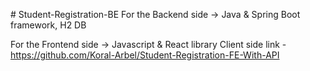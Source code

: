 
#   S t u d e n t - R e g i s t r a t i o n - B E 
For the Backend side → Java & Spring Boot framework, H2 DB

For the Frontend side → Javascript & React library
Client side link - https://github.com/Koral-Arbel/Student-Registration-FE-With-API
 
